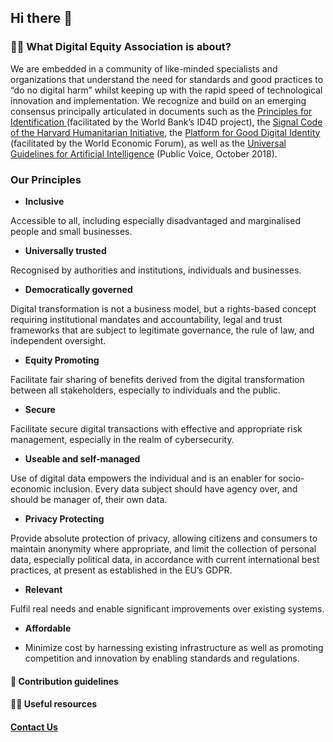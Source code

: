 ## Hi there 👋

### 🙋‍♀️ What Digital Equity Association is about?

We are embedded in a community of like-minded specialists and organizations that understand the need for standards and good practices to “do no digital harm” whilst keeping up with the rapid speed of technological innovation and implementation. We recognize and build on an emerging consensus principally articulated in documents such as the [Principles for Identification ](https://id4d.worldbank.org/principles)(facilitated by the World Bank’s ID4D project), the [Signal Code of the Harvard Humanitarian Initiative](https://signalcode.org/), the [Platform for Good Digital Identity](https://www.weforum.org/projects/digital-identity) (facilitated by the World Economic Forum), as well as the [Universal Guidelines for Artificial Intelligence](https://thepublicvoice.org/ai-universal-guidelines/) (Public Voice, October 2018).

### Our Principles

- **Inclusive**

Accessible to all, including especially disadvantaged and marginalised people and small businesses.

- **Universally trusted**

Recognised by authorities and institutions, individuals and businesses. 

- **Democratically governed**

Digital transformation is not a business model, but a rights-based concept requiring institutional mandates and accountability, legal and trust frameworks that are subject to legitimate governance, the rule of law, and independent oversight.

- **Equity Promoting**

Facilitate fair sharing of benefits derived from the digital transformation between all stakeholders, especially to individuals and the public.

- **Secure**

Facilitate secure digital transactions with effective and appropriate risk management, especially in the realm of cybersecurity.

- **Useable and self-managed**

Use of digital data empowers the individual and is an enabler for socio-economic inclusion. Every data subject should have agency over, and should be manager of, their own data.

- **Privacy Protecting**

Provide absolute protection of privacy, allowing citizens and consumers to maintain anonymity where appropriate, and limit the collection of personal data, especially political data, in accordance with current international best practices, at present as established in the EU’s GDPR.

- **Relevant**

Fulfil real needs and enable significant improvements over existing systems.

- **Affordable**

- Minimize cost by harnessing existing infrastructure as well as promoting competition and innovation by enabling standards and regulations.


#### 🌈 Contribution guidelines


#### 👩‍💻 Useful resources 



#### [Contact Us](https://d-eq.org/contact-us)

